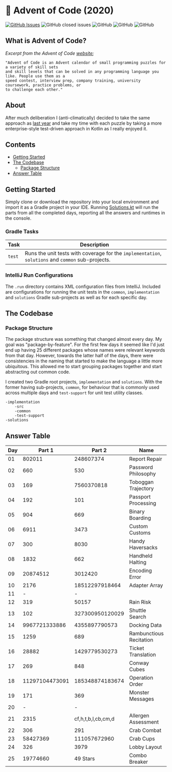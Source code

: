 # :christmas_tree: Advent of Code (2020)

[![GitHub Issues](https://img.shields.io/github/issues/TomPlum/advent-of-code-2020.svg)](https://github.com/TomPlum/advent-of-code-2020/issues)
![GitHub closed issues](https://img.shields.io/github/issues-closed/TomPlum/advent-of-code-2020?color=brightgreen)
![GitHub](https://img.shields.io/github/license/TomPlum/advent-of-code-2020?color=informational)
![GitHub](https://img.shields.io/badge/instructions-99%25-success)
![GitHub](https://img.shields.io/badge/branches-93%25-orange)

## What is Advent of Code?

_Excerpt from the Advent of Code [website](https://adventofcode.com/2020/about);_

    "Advent of Code is an Advent calendar of small programming puzzles for a variety of skill sets
    and skill levels that can be solved in any programming language you like. People use them as a
    speed contest, interview prep, company training, university coursework, practice problems, or
    to challenge each other."
    
## About
After much deliberation I (anti-climatically) decided to take the same approach as 
[last year](https://github.com/TomPlum/advent-of-code-2019) and take my time with each puzzle by taking a more
enterprise-style test-driven approach in Kotlin as I really enjoyed it.
    
## Contents
* [Getting Started](#getting-started)
* [The Codebase](#the-codebase)
  * [Package Structure](#package-structure)
* [Answer Table](#answer-table)

## Getting Started
Simply clone or download the repository into your local environment and import it as a Gradle project in your IDE.
Running [Solutions.kt](https://git.io/JII6v) will run the parts from all the completed days, reporting all the
answers and runtimes in the console.

### Gradle Tasks
| Task               | Description                                                                                       |
|--------------------|---------------------------------------------------------------------------------------------------|
| `test`             | Runs the unit tests with coverage for the `implementation`, `solutions` and `common` sub-projects.|

### IntelliJ Run Configurations
The `.run` directory contains XML configuration files from IntelliJ. Included are configurations for running the unit
tests in the `common`, `implementation` and `solutions` Gradle sub-projects as well as for each specific day.

## The Codebase
### Package Structure
The package structure was something that changed almost every day. My goal was "package-by-feature". For the first few 
days it seemed like I'd just end up having 25 different packages whose names were relevant keywords from that day. 
However, towards the latter half of the days, there were consistencies in the naming that started to make the language 
a little more ubiquitous. This allowed me to start grouping packages together and start abstracting out common code.

I created two Gradle root projects, `implementation` and `solutions`. With the former having sub-projects, `common`, for
behaviour that is commonly used across multiple days and `test-support` for unit test utility classes.

    -implementation
        -src
        -common
        -test-support
    -solutions

## Answer Table

| Day 	| Part 1 	     | Part 2 	         | Name                                      | Documentation          |
|-------|----------------|-------------------|-------------------------------------------|------------------------|
| 01   	| 802011         | 248607374         | Report Repair                             | [Link](docs/DAY1.MD)   |
| 02   	| 660            | 530               | Password Philosophy                       | [Link](docs/DAY2.MD)   |
| 03   	| 169            | 7560370818        | Toboggan Trajectory                       | [Link](docs/DAY3.MD)   |
| 04   	| 192            | 101               | Passport Processing                       | [Link](docs/DAY4.MD)   |
| 05   	| 904            | 669               | Binary Boarding                           | [Link](docs/DAY5.MD)   |
| 06   	| 6911           | 3473              | Custom Customs                            | [Link](docs/DAY6.MD)   |
| 07   	| 300            | 8030              | Handy Haversacks                          | [Link](docs/DAY7.MD)   |
| 08   	| 1832           | 662               | Handheld Halting                          | [Link](docs/DAY8.MD)   |
| 09   	| 20874512       | 3012420           | Encoding Error                            | [Link](docs/DAY9.MD)   |
| 10   	| 2176           | 18512297918464    | Adapter Array                             | [Link](docs/DAY10.MD)  |
| 11   	| -              | -                 |                                           |                        |
| 12   	| 319            | 50157             | Rain Risk                                 | [Link](docs/DAY12.MD)  |
| 13   	| 102            | 327300950120029   | Shuttle Search                            | [Link](docs/DAY13.MD)  |
| 14   	| 9967721333886  | 4355897790573     | Docking Data                              | [Link](docs/DAY14.MD)  |
| 15   	| 1259           | 689               | Rambunctious Recitation                   | [Link](docs/DAY15.MD)  |
| 16   	| 28882          | 1429779530273     | Ticket Translation                        | [Link](docs/DAY16.MD)  |
| 17   	| 269            | 848               | Conway Cubes                              | [Link](docs/DAY17.MD)  |
| 18   	| 11297104473091 | 185348874183674   | Operation Order                           | [Link](docs/DAY18.MD)  |
| 19   	| 171            | 369               | Monster Messages                          | [Link](docs/DAY19.MD)  |
| 20   	| -              | -                 |                                           |                        |
| 21   	| 2315           | cf,h,t,b,l,cb,cm,d| Allergen Assessment                       | [Link](docs/DAY21.MD)  |
| 22   	| 306            | 291               | Crab Combat                               | [Link](docs/DAY22.MD)  |
| 23   	| 58427369       | 111057672960      | Crab Cups                                 | [Link](docs/DAY23.MD)  |
| 24   	| 326            | 3979              | Lobby Layout                              | [Link](docs/DAY24.MD)  |
| 25   	| 19774660       | 49 Stars          | Combo Breaker                             | [Link](docs/DAY25.MD)  |